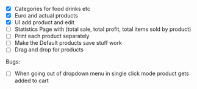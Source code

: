 - [x] Categories for food drinks etc
- [x] Euro and actual products
- [x] UI add product and edit
- [ ] Statistics Page with (total sale, total profit, total items sold by product)
- [ ] Print each product separately
- [ ] Make the Default products save stuff work
- [ ] Drag and drop for products

Bugs:

- [ ] When going out of dropdown menu in single click mode product gets added to cart
